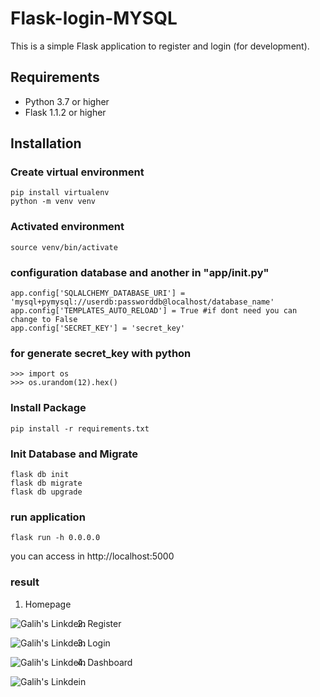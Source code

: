 # Flask-login-MYSQL

This is a simple Flask application to register and login (for development).

## Requirements

- Python 3.7 or higher
- Flask 1.1.2 or higher

## Installation

### Create virtual environment
```
pip install virtualenv
python -m venv venv
```

### Activated environment
```
source venv/bin/activate
```

### configuration database and another in "app/__init__.py"
```
app.config['SQLALCHEMY_DATABASE_URI'] = 'mysql+pymysql://userdb:passworddb@localhost/database_name'
app.config['TEMPLATES_AUTO_RELOAD'] = True #if dont need you can change to False
app.config['SECRET_KEY'] = 'secret_key'
```

### for generate secret_key with python
```
>>> import os
>>> os.urandom(12).hex()
```

### Install Package
```
pip install -r requirements.txt
```

### Init Database and Migrate
```
flask db init
flask db migrate
flask db upgrade
```

### run application
```
flask run -h 0.0.0.0
```

you can access in http://localhost:5000

### result
1. Homepage
<img align="left" alt="Galih's Linkdein" src="https://cloud.bandaacehkota.go.id/index.php/apps/files_sharing/publicpreview/JJo7s6rfgWkK9Dt?x=1902&y=497&a=true&file=1.png&scalingup=0" />

2. Register
<img align="left" alt="Galih's Linkdein" src="https://cloud.bandaacehkota.go.id/index.php/apps/files_sharing/publicpreview/r5JAj5eWkRAkanM?x=1902&y=497&a=true&file=3.png&scalingup=0" />

3. Login
<img align="left" alt="Galih's Linkdein" src="https://cloud.bandaacehkota.go.id/index.php/apps/files_sharing/publicpreview/DjM9R6afqQ7mxyo?x=1902&y=497&a=true&file=2.png&scalingup=0" />

4. Dashboard
<img align="left" alt="Galih's Linkdein" src="https://cloud.bandaacehkota.go.id/index.php/apps/files_sharing/publicpreview/QJR8PGwp9JzCy5T?x=1902&y=497&a=true&file=4.png&scalingup=0" />